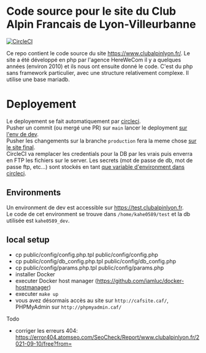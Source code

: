 # Code source pour le site du Club Alpin Francais de Lyon-Villeurbanne

[![CircleCI](https://circleci.com/gh/Club-Alpin-Lyon-Villeurbanne/caflyon/tree/main.svg?style=shield&circle-token=843b806ceb348fde38d421c902bcfb734ed58668)](https://circleci.com/gh/Club-Alpin-Lyon-Villeurbanne/caflyon/tree/main)

Ce repo contient le code source du site https://www.clubalpinlyon.fr/.
Le site a été développé en php par l'agence HereWeCom il y a quelques années (environ 2010) et ils nous ont ensuite donné le code.
C'est du php sans framework particulier, avec une structure relativement complexe.
Il utilise une base mariadb.

# Deployement

Le deployement se fait automatiquement par [circleci](https://circleci.com/gh/Club-Alpin-Lyon-Villeurbanne/caflyon/tree/main).  
Pusher un commit (ou mergé une PR) sur `main` lancer le deployment [sur l'env de dev](https://test.clubalpinlyon.fr).  
Pusher les changements sur la branche `production` fera la meme chose [sur le site final](https://www.clubalpinlyon.fr).  
CircleCI va remplacer les credentials pour la DB par les vrais puis enverra en FTP les fichiers sur le server.
Les secrets (mot de passe de db, mot de passe ftp, etc...) sont stockés en tant [que variable d'environment dans circleci](https://app.circleci.com/settings/project/github/Club-Alpin-Lyon-Villeurbanne/caflyon/environment-variables).  

## Environments

Un environment de dev est accessible sur https://test.clubalpinlyon.fr.  
Le code de cet environment se trouve dans `/home/kahe0589/test` et la db utilisée est `kahe0589_dev`.

## local setup

 - cp public/config/config.php.tpl public/config/config.php
 - cp public/config/db_config.php.tpl public/config/db_config.php
 - cp public/config/params.php.tpl public/config/params.php
 - installer Docker
 - executer Docker host manager (https://github.com/iamluc/docker-hostmanager)
 - executer `make up`
 - vous avez désormais accès au site sur `http://cafsite.caf/`, PHPMyAdmin sur `http://phpmyadmin.caf/`
 
Todo
 - corriger les erreurs 404: https://error404.atomseo.com/SeoCheck/Report/www.clubalpinlyon.fr/2021-09-10/free?from=
